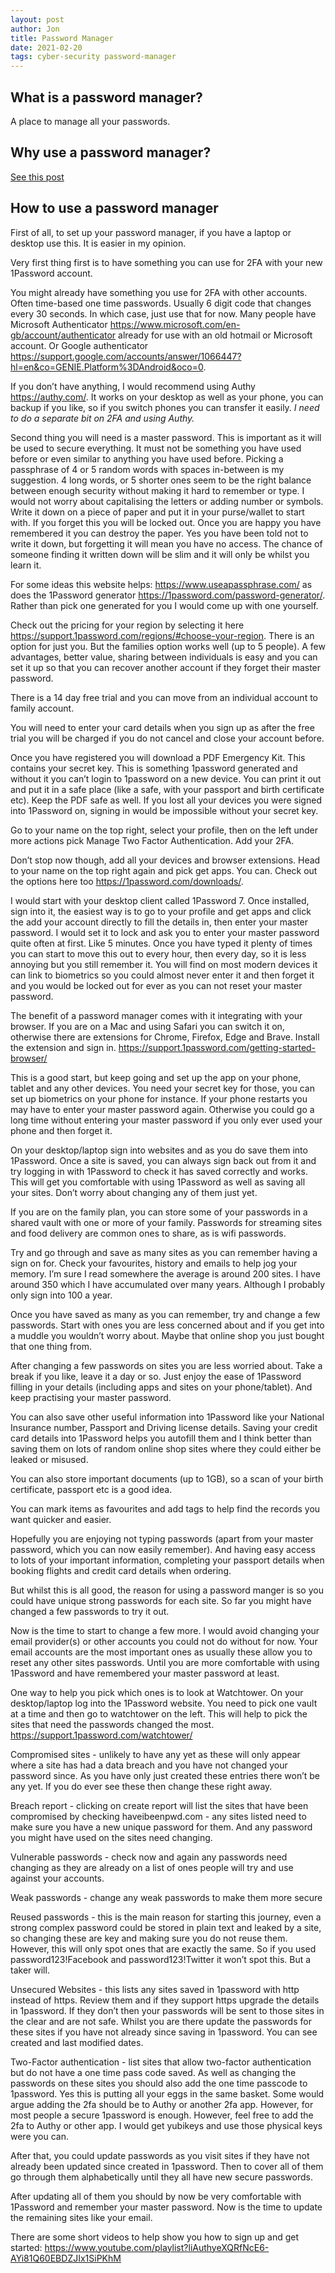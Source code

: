 ```yaml
---
layout: post
author: Jon
title: Password Manager
date: 2021-02-20
tags: cyber-security password-manager
---
```

## What is a password manager?

A place to manage all your passwords.

## Why use a password manager?

[See this post](Why-do-I-need-a-password-manager)

## How to use a password manager

First of all, to set up your password manager, if you have a laptop or desktop use this. It is easier in my opinion.

Very first thing first is to have something you can use for 2FA with your new 1Password account.

You might already have something you use for 2FA with other accounts. Often time-based one time passwords. Usually 6 digit code that changes every 30 seconds.
In which case, just use that for now. Many people have Microsoft Authenticator <https://www.microsoft.com/en-gb/account/authenticator> already for use with an old hotmail or Microsoft account. Or Google authenticator <https://support.google.com/accounts/answer/1066447?hl=en&co=GENIE.Platform%3DAndroid&oco=0>.

If you don’t have anything, I would recommend using Authy <https://authy.com/>.
It works on your desktop as well as your phone, you can backup if you like, so if you switch phones you can transfer it easily. *I need to do a separate bit on 2FA and using Authy.*

Second thing you will need is a master password. This is important as it will be used to secure everything.
It must not be something you have used before or even similar to anything you have used before. Picking a passphrase of 4 or 5 random words with spaces in-between is my suggestion. 4 long words, or 5 shorter ones seem to be the right balance between enough security without making it hard to remember or type. I would not worry about capitalising the letters or adding number or symbols.
Write it down on a piece of paper and put it in your purse/wallet to start with. If you forget this you will be locked out. Once you are happy you have remembered it you can destroy the paper. Yes you have been told not to write it down, but forgetting it will mean you have no access. The chance of someone finding it written down will be slim and it will only be whilst you learn it.

For some ideas this website helps: <https://www.useapassphrase.com/> as does the 1Password generator <https://1password.com/password-generator/>.
Rather than pick one generated for you I would come up with one yourself.

Check out the pricing for your region by selecting it here <https://support.1password.com/regions/#choose-your-region>.
There is an option for just you. But the families option works well (up to 5 people). A few advantages, better value, sharing between individuals is easy and you can set it up so that you can recover another account if they forget their master password.

There is a 14 day free trial and you can move from an individual account to family account.

You will need to enter your card details when you sign up as after the free trial you will be charged if you do not cancel and close your account before.

Once you have registered you will download a PDF Emergency Kit. This contains your secret key. This is something 1password generated and without it you can’t login to 1password on a new device. You can print it out and put it in a safe place (like a safe, with your passport and birth certificate etc). Keep the PDF safe as well. If you lost all your devices you were signed into 1Password on, signing in would be impossible without your secret key.

Go to your name on the top right, select your profile, then on the left under more actions pick Manage Two Factor Authentication. Add your 2FA.

Don’t stop now though, add all your devices and browser extensions.
Head to your name on the top right again and pick get apps.
You can. Check out the options here too <https://1password.com/downloads/>.

I would start with your desktop client called 1Password 7. Once installed, sign into it, the easiest way is to go to your profile and get apps and click the add your account directly to fill the details in, then enter your master password.
I would set it to lock and ask you to enter your master password quite often at first. Like 5 minutes. Once you have typed it plenty of times you can start to move this out to every hour, then every day, so it is less annoying but you still remember it.
You will find on most modern devices it can link to biometrics so you could almost never enter it and then forget it and you would be locked out for ever as you can not reset your master password.

The benefit of a password manager comes with it integrating with your browser. If you are on a Mac and using Safari you can switch it on, otherwise there are extensions for Chrome, Firefox, Edge and Brave. Install the extension and sign in. <https://support.1password.com/getting-started-browser/>

This is a good start, but keep going and set up the app on your phone, tablet and any other devices. You need your secret key for those, you can set up biometrics on your phone for instance. If your phone restarts you may have to enter your master password again. Otherwise you could go a long time without entering your master password if you only ever used your phone and then forget it.

On your desktop/laptop sign into websites and as you do save them into 1Password. Once a site is saved, you can always sign back out from it and try logging in with 1Password to check it has saved correctly and works. This will get you comfortable with using 1Password as well as saving all your sites.
Don’t worry about changing any of them just yet.

If you are on the family plan, you can store some of your passwords in a shared vault with one or more of your family. Passwords for streaming sites and food delivery are common ones to share, as is wifi passwords.

Try and go through and save as many sites as you can remember having a sign on for. Check your favourites, history and emails to help jog your memory. I’m sure I read somewhere the average is around 200 sites. I have around 350 which I have accumulated over many years. Although I probably only sign into 100 a year.

Once you have saved as many as you can remember, try and change a few passwords. Start with ones you are less concerned about and if you get into a muddle you wouldn’t worry about. Maybe that online shop you just bought that one thing from.

After changing a few passwords on sites you are less worried about. Take a break if you like, leave it a day or so. Just enjoy the ease of 1Password filling in your details (including apps and sites on your phone/tablet). And keep practising your master password.

You can also save other useful information into 1Password like your National Insurance number, Passport and Driving license details. Saving your credit card details into 1Password helps you autofill them and I think better than saving them on lots of random online shop sites where they could either be leaked or misused.

You can also store important documents (up to 1GB), so a scan of your birth certificate, passport etc is a good idea.

You can mark items as favourites and add tags to help find the records you want quicker and easier.

Hopefully you are enjoying not typing passwords (apart from your master password, which you can now easily remember). And having easy access to lots of your important information, completing your passport details when booking flights and credit card details when ordering.

But whilst this is all good, the reason for using a password manger is so you could have unique strong passwords for each site. So far you might have changed a few passwords to try it out.

Now is the time to start to change a few more.
I would avoid changing your email provider(s) or other accounts you could not do without for now. Your email accounts are the most important ones as usually these allow you to reset any other sites passwords. Until you are more comfortable with using 1Password and have remembered your master password at least.

One way to help you pick which ones is to look at Watchtower. On your desktop/laptop log into the 1Password website. You need to pick one vault at a time and then go to watchtower on the left.
This will help to pick the sites that need the passwords changed the most.
<https://support.1password.com/watchtower/>

Compromised sites - unlikely to have any yet as these will only appear where a site has had a data breach and you have not changed your password since. As you have only just created these entries there won’t be any yet. If you do ever see these then change these right away.

Breach report - clicking on create report will list the sites that have been compromised by checking haveibeenpwd.com - any sites listed need to make sure you have a new unique password for them. And any password you might have used on the sites need changing.

Vulnerable passwords - check now and again any passwords need changing as they are already on a list of ones people will try and use against your accounts.

Weak passwords - change any weak passwords to make them more secure

Reused passwords - this is the main reason for starting this journey, even a strong complex password could be stored in plain text and leaked by a site, so changing these are key and making sure you do not reuse them. However, this will only spot ones that are exactly the same. So if you used password123!Facebook and password123!Twitter it won’t spot this. But a taker will.

Unsecured Websites - this lists any sites saved in 1password with http instead of https. Review them and if they support https upgrade the details in 1password. If they don’t then your passwords will be sent to those sites in the clear and are not safe. Whilst you are there update the passwords for these sites if you have not already since saving in 1password. You can see created and last modified dates.

Two-Factor authentication - list sites that allow two-factor authentication but do not have a one time pass code saved. As well as changing the passwords on these sites you should also add the one time passcode to 1password. Yes this is putting all your eggs in the same basket. Some would argue adding the 2fa should be to Authy or another 2fa app. However, for most people a secure 1password is enough. However, feel free to add the 2fa to Authy or other app. I would get yubikeys and use those physical keys were you can.

After that, you could update passwords as you visit sites if they have not already been updated since created in 1password. Then to cover all of them go through them alphabetically until they all have new secure passwords.

After updating all of them you should by now be very comfortable with 1Password and remember your master password. Now is the time to update the remaining sites like your email.

There are some short videos to help show you how to sign up and get started: <https://www.youtube.com/playlist?liAuthyeXQRfNcE6-AYi81Q60EBDZJIx1SiPKhM>
